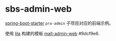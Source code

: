 # sbs-admin-web

[spring-boot-starter](https://github.com/senntyou/spring-boot-starter) `pro-admin` 子项目对应的前端示例。

使用 [lila](https://github.com/senntyou/lila) 构建的模板 [mall-admin-web](https://github.com/macrozheng/mall-admin-web) #9dcf9e6.
